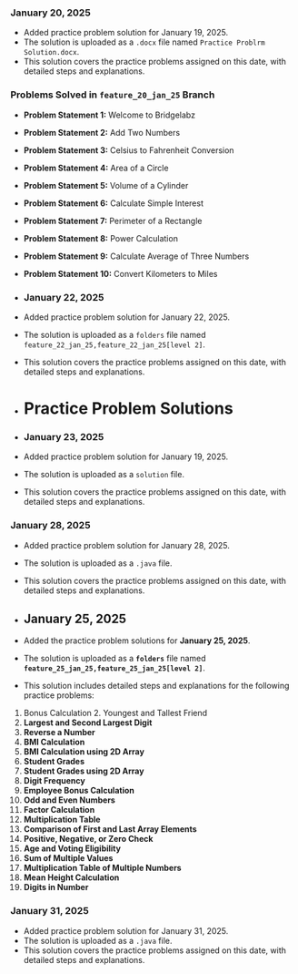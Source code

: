 ### January 20, 2025
- Added practice problem solution for January 19, 2025.
- The solution is uploaded as a `.docx` file named `Practice Problrm Solution.docx`.
- This solution covers the practice problems assigned on this date, with detailed steps and explanations.

### Problems Solved in `feature_20_jan_25` Branch

- **Problem Statement 1:** Welcome to Bridgelabz
- **Problem Statement 2:** Add Two Numbers  
- **Problem Statement 3:** Celsius to Fahrenheit Conversion
- **Problem Statement 4:** Area of a Circle  
- **Problem Statement 5:** Volume of a Cylinder  
- **Problem Statement 6:** Calculate Simple Interest
- **Problem Statement 7:** Perimeter of a Rectangle
- **Problem Statement 8:** Power Calculation  
- **Problem Statement 9:** Calculate Average of Three Numbers  
- **Problem Statement 10:** Convert Kilometers to Miles

- ### January 22, 2025
- Added practice problem solution for January 22, 2025.
- The solution is uploaded as a `folders` file named `feature_22_jan_25,feature_22_jan_25[level 2]`.
- This solution covers the practice problems assigned on this date, with detailed steps and explanations.

- # Practice Problem Solutions
- ### January 23, 2025
- Added practice problem solution for January 19, 2025.
- The solution is uploaded as a `solution` file.
- This solution covers the practice problems assigned on this date, with detailed steps and explanations.

### January 28, 2025
- Added practice problem solution for January 28, 2025.
- The solution is uploaded as a `.java` file.
- This solution covers the practice problems assigned on this date, with detailed steps and explanations.

- ## January 25, 2025

- Added the practice problem solutions for **January 25, 2025**.
- The solution is uploaded as a **`folders`** file named **`feature_25_jan_25,feature_25_jan_25[level 2]`**.
- This solution includes detailed steps and explanations for the following practice problems:

1. Bonus Calculation
   2. Youngest and Tallest Friend
 3. **Largest and Second Largest Digit**
 4. **Reverse a Number**
 5. **BMI Calculation**
 6. **BMI Calculation using 2D Array**
 7. **Student Grades**
 8. **Student Grades using 2D Array**
 9. **Digit Frequency**
 10. **Employee Bonus Calculation**
 11. **Odd and Even Numbers**
 12. **Factor Calculation**
 13. **Multiplication Table**
 14. **Comparison of First and Last Array Elements**
 15. **Positive, Negative, or Zero Check**
 16. **Age and Voting Eligibility**
 17. **Sum of Multiple Values**
 18. **Multiplication Table of Multiple Numbers**
 19. **Mean Height Calculation**
 20. **Digits in Number**

### January 31, 2025
- Added practice problem solution for January 31, 2025.
- The solution is uploaded as a `.java` file.
- This solution covers the practice problems assigned on this date, with detailed steps and explanations.







